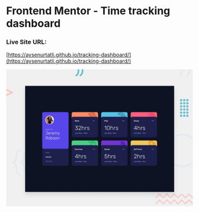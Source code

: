 # Frontend Mentor - Time tracking dashboard

### Live Site URL: 
[https://aysenurtatli.github.io/tracking-dashboard/](https://aysenurtatli.github.io/tracking-dashboard/)

![Design preview for the Time tracking dashboard coding challenge](./src/design/desktop-preview.jpg)